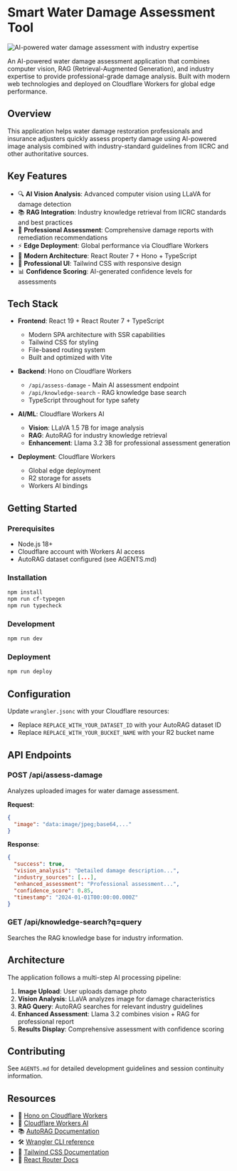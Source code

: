 # Smart Water Damage Assessment Tool

![AI-powered water damage assessment with industry expertise](https://imagedelivery.net/wSMYJvS3Xw-n339CbDyDIA/24c5a7dd-e1e3-43a9-b912-d78d9a4293bc/public)

An AI-powered water damage assessment application that combines computer vision, RAG (Retrieval-Augmented Generation), and industry expertise to provide professional-grade damage analysis. Built with modern web technologies and deployed on Cloudflare Workers for global edge performance.

## Overview

This application helps water damage restoration professionals and insurance adjusters quickly assess property damage using AI-powered image analysis combined with industry-standard guidelines from IICRC and other authoritative sources.

## Key Features

- 🔍 **AI Vision Analysis**: Advanced computer vision using LLaVA for damage detection
- 📚 **RAG Integration**: Industry knowledge retrieval from IICRC standards and best practices  
- 🎯 **Professional Assessment**: Comprehensive damage reports with remediation recommendations
- ⚡ **Edge Deployment**: Global performance via Cloudflare Workers
- 🧭 **Modern Architecture**: React Router 7 + Hono + TypeScript
- 🎨 **Professional UI**: Tailwind CSS with responsive design
- 📊 **Confidence Scoring**: AI-generated confidence levels for assessments

## Tech Stack

- **Frontend**: React 19 + React Router 7 + TypeScript
  - Modern SPA architecture with SSR capabilities
  - Tailwind CSS for styling
  - File-based routing system
  - Built and optimized with Vite

- **Backend**: Hono on Cloudflare Workers
  - `/api/assess-damage` - Main AI assessment endpoint
  - `/api/knowledge-search` - RAG knowledge base search
  - TypeScript throughout for type safety

- **AI/ML**: Cloudflare Workers AI
  - **Vision**: LLaVA 1.5 7B for image analysis
  - **RAG**: AutoRAG for industry knowledge retrieval
  - **Enhancement**: Llama 3.2 3B for professional assessment generation

- **Deployment**: Cloudflare Workers
  - Global edge deployment
  - R2 storage for assets
  - Workers AI bindings

## Getting Started

### Prerequisites
- Node.js 18+
- Cloudflare account with Workers AI access
- AutoRAG dataset configured (see AGENTS.md)

### Installation
```bash
npm install
npm run cf-typegen
npm run typecheck
```

### Development
```bash
npm run dev
```

### Deployment
```bash
npm run deploy
```

## Configuration

Update `wrangler.jsonc` with your Cloudflare resources:
- Replace `REPLACE_WITH_YOUR_DATASET_ID` with your AutoRAG dataset ID
- Replace `REPLACE_WITH_YOUR_BUCKET_NAME` with your R2 bucket name

## API Endpoints

### POST /api/assess-damage
Analyzes uploaded images for water damage assessment.

**Request**:
```json
{
  "image": "data:image/jpeg;base64,..."
}
```

**Response**:
```json
{
  "success": true,
  "vision_analysis": "Detailed damage description...",
  "industry_sources": [...],
  "enhanced_assessment": "Professional assessment...",
  "confidence_score": 0.85,
  "timestamp": "2024-01-01T00:00:00.000Z"
}
```

### GET /api/knowledge-search?q=query
Searches the RAG knowledge base for industry information.

## Architecture

The application follows a multi-step AI processing pipeline:

1. **Image Upload**: User uploads damage photo
2. **Vision Analysis**: LLaVA analyzes image for damage characteristics
3. **RAG Query**: AutoRAG searches for relevant industry guidelines
4. **Enhanced Assessment**: Llama 3.2 combines vision + RAG for professional report
5. **Results Display**: Comprehensive assessment with confidence scoring

## Contributing

See `AGENTS.md` for detailed development guidelines and session continuity information.

## Resources

- 🧩 [Hono on Cloudflare Workers](https://hono.dev/docs/getting-started/cloudflare-workers)
- 🤖 [Cloudflare Workers AI](https://developers.cloudflare.com/workers-ai/)
- 📚 [AutoRAG Documentation](https://developers.cloudflare.com/workers-ai/autorag/)
- 🛠 [Wrangler CLI reference](https://developers.cloudflare.com/workers/wrangler/)
- 🎨 [Tailwind CSS Documentation](https://tailwindcss.com/)
- 🔀 [React Router Docs](https://reactrouter.com/)